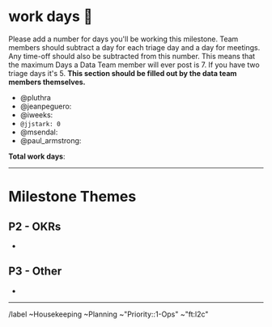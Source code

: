 <!-- link to the milestone this issue represents (it will probably be the one following the current DE Milestone)-->
<!-- please link preceding milestone planning issue in the Linked Issues section below the description -->

# work days :calendar: 
Please add a number for days you'll be working this milestone. Team members should subtract a day for each triage day and a day for meetings. Any time-off should also be subtracted from this number. This means that the maximum Days a Data Team member will ever post is 7. If you have two triage days it's 5. **This section should be filled out by the data team members themselves.**

- @pluthra
- @jeanpeguero:
- @iweeks:
- `@jjstark: 0`
- @msendal: 
- @paul_armstrong:

**Total work days**: <!-- sum the above engineering days -->

---

# Milestone Themes


## P2 - OKRs
- 

## P3 - Other
- 

---
<!-- DO NOT EDIT BELOW THIS LINE -->
/label ~Housekeeping ~Planning ~"Priority::1-Ops" ~"ft:l2c" 

